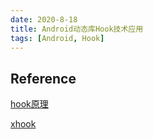 ```yaml
---
date: 2020-8-18
title: Android动态库Hook技术应用
tags: [Android, Hook]
---
```



## Reference

[hook原理](https://github.com/iqiyi/xHook/blob/master/docs/overview/android_plt_hook_overview.zh-CN.md)

[xhook](https://github.com/iqiyi/xHook)